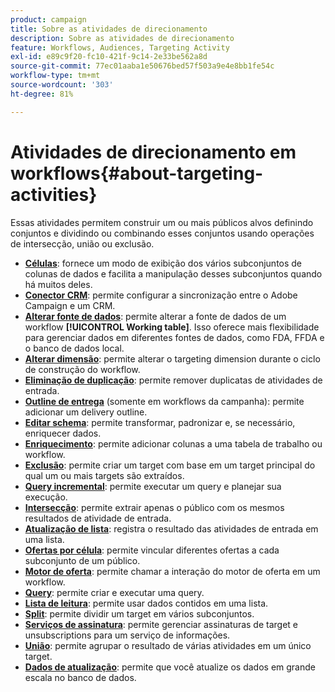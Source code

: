 ```yaml
---
product: campaign
title: Sobre as atividades de direcionamento
description: Sobre as atividades de direcionamento
feature: Workflows, Audiences, Targeting Activity
exl-id: e89c9f20-fc10-421f-9c14-2e33be562a8d
source-git-commit: 77ec01aaba1e50676bed57f503a9e4e8bb1fe54c
workflow-type: tm+mt
source-wordcount: '303'
ht-degree: 81%

---
```


# Atividades de direcionamento em workflows{#about-targeting-activities}

Essas atividades permitem construir um ou mais públicos alvos definindo conjuntos e dividindo ou combinando esses conjuntos usando operações de intersecção, união ou exclusão.

* **[Células](cells.md)**: fornece um modo de exibição dos vários subconjuntos de colunas de dados e facilita a manipulação desses subconjuntos quando há muitos deles.
* **[Conector CRM](crm-connector.md)**: permite configurar a sincronização entre o Adobe Campaign e um CRM.
* **[Alterar fonte de dados](change-data-source.md)**: permite alterar a fonte de dados de um workflow **[!UICONTROL Working table]**. Isso oferece mais flexibilidade para gerenciar dados em diferentes fontes de dados, como FDA, FFDA e o banco de dados local.
* **[Alterar dimensão](change-dimension.md)**: permite alterar o targeting dimension durante o ciclo de construção do workflow.
* **[Eliminação de duplicação](deduplication.md)**: permite remover duplicatas de atividades de entrada.
* **[Outline de entrega](delivery-outline.md)** (somente em workflows da campanha): permite adicionar um delivery outline.
* **[Editar schema](edit-schema.md)**: permite transformar, padronizar e, se necessário, enriquecer dados.
* **[Enriquecimento](enrichment.md)**: permite adicionar colunas a uma tabela de trabalho ou workflow.
* **[Exclusão](exclusion.md)**: permite criar um target com base em um target principal do qual um ou mais targets são extraídos.
* **[Query incremental](incremental-query.md)**: permite executar um query e planejar sua execução.
* **[Intersecção](intersection.md)**: permite extrair apenas o público com os mesmos resultados de atividade de entrada.
* **[Atualização de lista](list-update.md)**: registra o resultado das atividades de entrada em uma lista.
* **[Ofertas por célula](offers-by-cell.md)**: permite vincular diferentes ofertas a cada subconjunto de um público.
* **[Motor de oferta](offer-engine.md)**: permite chamar a interação do motor de oferta em um workflow.
* **[Query](query.md)**: permite criar e executar uma query.
* **[Lista de leitura](read-list.md)**: permite usar dados contidos em uma lista.
* **[Split](split.md)**: permite dividir um target em vários subconjuntos.
* **[Serviços de assinatura](subscription-services.md)**: permite gerenciar assinaturas de target e unsubscriptions para um serviço de informações.
* **[União](union.md)**: permite agrupar o resultado de várias atividades em um único target.
* **[Dados de atualização](update-data.md)**: permite que você atualize os dados em grande escala no banco de dados.
